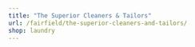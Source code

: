 ```yaml
---
title: "The Superior Cleaners & Tailors"
url: /fairfield/the-superior-cleaners-and-tailors/
shop: laundry
---
```

